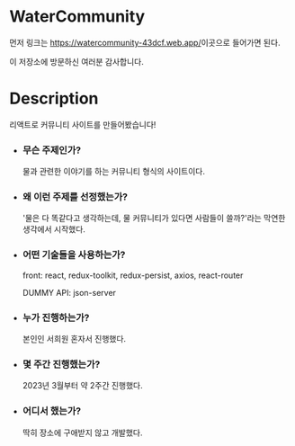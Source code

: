 # WaterCommunity
먼저 링크는 <a href="https://watercommunity-43dcf.web.app/">https://watercommunity-43dcf.web.app/</a>이곳으로 들어가면 된다.

이 저장소에 방문하신 여러분 감사합니다.

# Description
리액트로 커뮤니티 사이트를 만들어봤습니다!
<ul>
  <li>
    <h3>무슨 주제인가?</h3>
    물과 관련한 이야기를 하는 커뮤니티 형식의 사이트이다.
  </li>
  <li>
    <h3>왜 이런 주제를 선정했는가?</h3>
    '물은 다 똑같다고 생각하는데, 물 커뮤니티가 있다면 사람들이 쓸까?'라는
    막연한 생각에서 시작했다.
  </li>
  <li>
    <h3>어떤 기술들을 사용하는가?</h3>
    <p>front: react, redux-toolkit, redux-persist, axios, react-router</p>
    <p>DUMMY API: json-server</p>
  </li>
  <li>
    <h3>누가 진행하는가?</h3>
    본인인 서희원 혼자서 진행했다.
  </li>
  <li>
    <h3>몇 주간 진행했는가?</h3>
    2023년 3월부터 약 2주간 진행했다.
  </li>
  <li>
    <h3>어디서 했는가?</h3>
    딱히 장소에 구애받지 않고 개발했다.
  </li>
</ul>

# 
